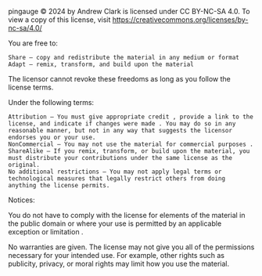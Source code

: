 pingauge © 2024 by Andrew Clark is licensed under CC BY-NC-SA 4.0. To view a copy of this license, visit https://creativecommons.org/licenses/by-nc-sa/4.0/

You are free to:

	Share — copy and redistribute the material in any medium or format
	Adapt — remix, transform, and build upon the material

The licensor cannot revoke these freedoms as long as you follow the license terms.

Under the following terms:

	Attribution — You must give appropriate credit , provide a link to the license, and indicate if changes were made . You may do so in any reasonable manner, but not in any way that suggests the licensor endorses you or your use.
	NonCommercial — You may not use the material for commercial purposes .
	ShareAlike — If you remix, transform, or build upon the material, you must distribute your contributions under the same license as the original.
	No additional restrictions — You may not apply legal terms or technological measures that legally restrict others from doing anything the license permits.

Notices:

You do not have to comply with the license for elements of the material in the public domain or where your use is permitted by an applicable exception or limitation .

No warranties are given. The license may not give you all of the permissions necessary for your intended use. For example, other rights such as publicity, privacy, or moral rights may limit how you use the material.
